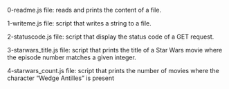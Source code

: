 0-readme.js file: reads and prints the content of a file.

1-writeme.js file: script that writes a string to a file.

2-statuscode.js file: script that display the status code of a GET request.

3-starwars_title.js file: script that prints the title of a Star Wars movie where the episode number matches a given integer.

4-starwars_count.js file: script that prints the number of movies where the character “Wedge Antilles” is present